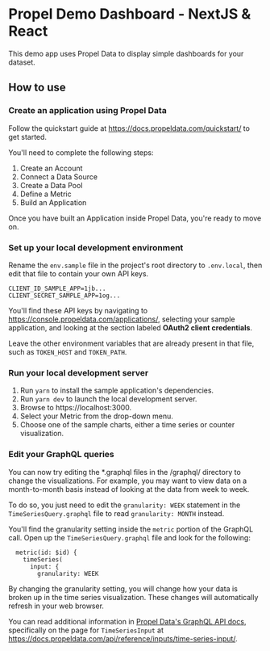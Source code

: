 # Propel Demo Dashboard - NextJS & React

This demo app uses Propel Data to display simple dashboards for your dataset.

## How to use

### Create an application using Propel Data

Follow the quickstart guide at https://docs.propeldata.com/quickstart/ to get started.

You'll need to complete the following steps:

1. Create an Account
2. Connect a Data Source
3. Create a Data Pool
4. Define a Metric
5. Build an Application

Once you have built an Application inside Propel Data, you're ready to move on.

### Set up your local development environment

Rename the `env.sample` file in the project's root directory to `.env.local`, then edit that file to contain your own API keys.

```.env
CLIENT_ID_SAMPLE_APP=1jb...
CLIENT_SECRET_SAMPLE_APP=1og...
```

You'll find these API keys by navigating to https://console.propeldata.com/applications/, selecting your sample application, and looking at the section labeled **OAuth2 client credentials**.

Leave the other environment variables that are already present in that file, such as `TOKEN_HOST` and `TOKEN_PATH`.

### Run your local development server

1. Run `yarn` to install the sample application's dependencies.
2. Run `yarn dev` to launch the local development server.
3. Browse to https://localhost:3000.
4. Select your Metric from the drop-down menu.
5. Choose one of the sample charts, either a time series or counter visualization.

### Edit your GraphQL queries

You can now try editing the \*.graphql files in the /graphql/ directory to change the visualizations. For example, you may want to view data on a month-to-month basis instead of looking at the data from week to week.

To do so, you just need to edit the `granularity: WEEK` statement in the `TimeSeriesQuery.graphql` file to read `granularity: MONTH` instead.

You'll find the granularity setting inside the `metric` portion of the GraphQL call. Open up the `TimeSeriesQuery.graphql` file and look for the following:

```gql
  metric(id: $id) {
    timeSeries(
      input: {
        granularity: WEEK
```

By changing the granularity setting, you will change how your data is broken up in the time series visualization. These changes will automatically refresh in your web browser.

You can read additional information in [Propel Data's GraphQL API docs](https://docs.propeldata.com/api/overview/), specifically on the page for `TimeSeriesInput` at https://docs.propeldata.com/api/reference/inputs/time-series-input/.
